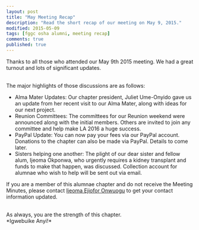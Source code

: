 ```yaml
---
layout: post
title: "May Meeting Recap"
description: "Read the short recap of our meeting on May 9, 2015."
modified: 2015-05-09
tags: [fggc osha alumni, meeting recap]
comments: true
published: true
---
```


Thanks to all those who attended our May 9th 2015 meeting. We had a great turnout and lots of significant updates.

<br>
The major highlights of those discussions are as follows:

* Alma Mater Updates: Our chapter president, Juliet Ume-Onyido gave us an update from her recent visit to our Alma Mater, along with ideas for our next project.
* Reunion Committees: The committees for our Reunion weekend were announced along with the initial members. Others are invited to join any committee and help make LA 2016 a huge success.
* PayPal Update: You can now pay your fees via our PayPal account. Donations to the chapter can also be made via PayPal. Details to come later.
* Sisters helping one another: The plight of our dear sister and fellow alum, Ijeoma Okponwa, who urgently requires a kidney transplant and funds to make that happen, was discussed. Collection account for alumnae who wish to help will be sent out via email. 

If you are a member of this alumnae chapter and do not receive the Meeting Minutes, please contact [Ijeoma Ejiofor Onwuogu](mailto:ijeoma.ejiofor@fggconitsha.com) to get your contact information updated.

<br>
As always, you are the strength of this chapter.

<br>
*Igwebuike Anyi!*
